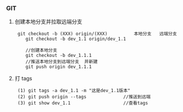 ### GIT

1. 创建本地分支并拉取远端分支

   ```
   	git checkout -b (XXX) origin/(XXX)			本地分支   远端分支
       git checkout -b dev_1.1 origin/dev_1.1	
       
       //创建本地分支
       git checkout -b dev_1.1.1
       //推送本地分支到远端分支  并新建
       git push origin dev_1.1.1
   ```

2. 打 tags

   ```
   	(1) git tags -a dev_1.1 -m "这是dev_1.1版本"
   	(2) git push origin --tags 				//推送到远端
   	(3) git show dev_1.1					//查看tags
   ```

   